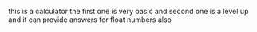 this is a calculator the first one is very basic and second one is a level up and it can provide answers for float numbers also
